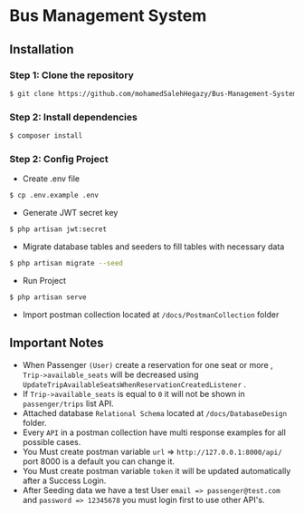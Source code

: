 # Bus Management System 
## Installation
### Step 1: Clone the repository
```bash
$ git clone https://github.com/mohamedSalehHegazy/Bus-Management-System.git
```
### Step 2: Install dependencies
```bash
$ composer install
```
### Step 2: Config Project
- Create .env file 
```bash
$ cp .env.example .env
```
- Generate JWT secret key
```bash
$ php artisan jwt:secret
```
- Migrate database tables and seeders to fill tables with necessary data
```bash
$ php artisan migrate --seed
```
- Run Project
```bash
$ php artisan serve
```
- Import postman collection located at `/docs/PostmanCollection` folder

## Important Notes
- When Passenger `(User)` create a reservation for one seat or more , `Trip->available_seats` will be decreased using `UpdateTripAvailableSeatsWhenReservationCreatedListener` .
- If `Trip->available_seats` is equal to `0` it will not be shown in `passenger/trips` list API.
- Attached database `Relational Schema` located at `/docs/DatabaseDesign` folder.
- Every `API` in a postman collection have multi response examples for all possible cases.
- You Must create postman variable `url` => `http://127.0.0.1:8000/api/` port 8000 is a default you can change it.
- You Must create postman variable `token` it will be updated automatically after a Success Login.
- After Seeding data we have a test User `email => passenger@test.com` and `password => 12345678` you must login first to use other API's.